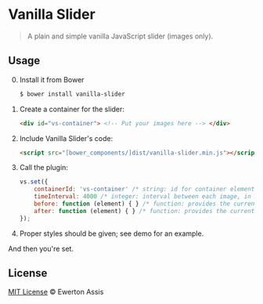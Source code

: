# Vanilla Slider

> A plain and simple vanilla JavaScript slider (images only).

## Usage

0. Install it from Bower

   ```sh
   $ bower install vanilla-slider
   ```

1. Create a container for the slider:

	```html
	<div id="vs-container"> <!-- Put your images here --> </div>
	```

2. Include Vanilla Slider's code:

	```html
	<script src="[bower_components/]dist/vanilla-slider.min.js"></script>
	```

3. Call the plugin:

	```javascript
	vs.set({
		containerId: 'vs-container' /* string: id for container element (containing imgs tags); default: 'vs-container' */,
		timeInterval: 4000 /* integer: interval between each image, in milliseconds; default: 4000 */,
		before: function (element) { } /* function: provides the current element right before it changes the status */,
		after: function (element) { } /* function: provides the current element right after it changes the status */,
	});
	```

4. Proper styles should be given; see demo for an example.

And then you're set.

## License 

[MIT License](http://ewerton-araujo.mit-license.org/) &copy; Ewerton Assis
